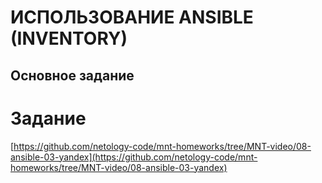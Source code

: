 # ИСПОЛЬЗОВАНИЕ ANSIBLE (INVENTORY)

## Основное задание



# Задание
[https://github.com/netology-code/mnt-homeworks/tree/MNT-video/08-ansible-03-yandex](https://github.com/netology-code/mnt-homeworks/tree/MNT-video/08-ansible-03-yandex)
